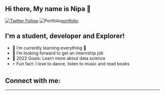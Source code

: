 ## Hi there, My name is Nipa 👋

[![Twitter Follow](https://img.shields.io/twitter/follow/nipa_das_gupta?color=orange&style=for-the-badge)][twitter]
![Portfolio](https://img.shields.io/badge/website-000000?style=for-the-badge&logo=About.me&logoColor=white)[portfolio]

## I'm a student, developer and Explorer!
- 🌱 I’m currently learning everything 🤣
- 🏢 I’m looking forward to get an internship job
- 🥅 2022 Goals: Learn more about data science
- ⚡ Fun fact: I love to dance, listen to music and read books 

## Connect with me:



---

[twitter]: https://twitter.com/nipa_das_gupta
[portfolio]: https://nipadasgupta.github.io/Portfolio